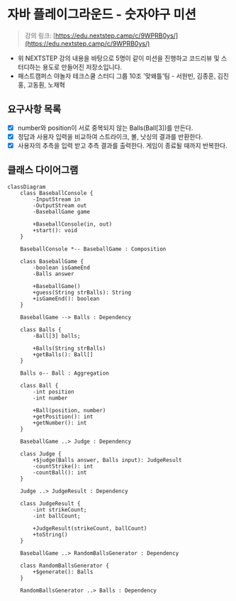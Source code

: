 # 자바 플레이그라운드 - 숫자야구 미션

> 강의 링크: [https://edu.nextstep.camp/c/9WPRB0ys/](https://edu.nextstep.camp/c/9WPRB0ys/)

* 위 NEXTSTEP 강의 내용을 바탕으로 5명이 같이 미션을 진행하고 코드리뷰 및 스터디하는 용도로 만들어진 저장소입니다.
* 패스트캠퍼스 야놀자 테크스쿨 스터디 그룹 10조 '맞왜틀'팀 - 서원빈, 김종훈, 김진홍, 고동훤, 노재혁


## 요구사항 목록

- [x] number와 position이 서로 중복되지 않는 Balls(Ball[3])를 만든다.
- [x] 정답과 사용자 입력을 비교하여 스트라이크, 볼, 낫싱의 결과를 반환한다.
- [x] 사용자의 추측을 입력 받고 추측 결과를 출력한다. 게임이 종료될 때까지 반복한다.

## 클래스 다이어그램

```mermaid
classDiagram
    class BaseballConsole {
        -InputStream in
        -OutputStream out
        -BaseballGame game

        +BaseballConsole(in, out)
        +start(): void
    }

    BaseballConsole *-- BaseballGame : Composition

    class BaseballGame {
        -boolean isGameEnd
        -Balls answer

        +BaseballGame()
        +guess(String strBalls): String
        +isGameEnd(): boolean
    }

    BaseballGame --> Balls : Dependency

    class Balls {
        -Ball[3] balls;

        +Balls(String strBalls)
        +getBalls(): Ball[]
    }

    Balls o-- Ball : Aggregation

    class Ball {
        -int position
        -int number
        
        +Ball(position, number)
        +getPosition(): int
        +getNumber(): int
    }

    BaseballGame ..> Judge : Dependency

    class Judge {
        +$judge(Balls answer, Balls input): JudgeResult
        -countStrike(): int
        -countBall(): int
    }

    Judge ..> JudgeResult : Dependency

    class JudgeResult {
        -int strikeCount;
        -int ballCount;

        +JudgeResult(strikeCount, ballCount)
        +toString()
    }

    BaseballGame ..> RandomBallsGenerator : Dependency

    class RandomBallsGenerator {
        +$generate(): Balls
    }

    RandomBallsGenerator ..> Balls : Dependency
```